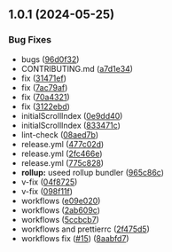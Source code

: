 ## 1.0.1 (2024-05-25)


### Bug Fixes

* bugs ([96d0f32](https://github.com/asdotdev/react-list/commit/96d0f322cb075122202dd7227809e42336afa66f))
* CONTRIBUTING.md ([a7d1e34](https://github.com/asdotdev/react-list/commit/a7d1e347f5833a7d5800748703d813699d2ef16b))
* fix ([31471ef](https://github.com/asdotdev/react-list/commit/31471efd0bfa7f6b5ad56239b08ed840dacc8055))
* fix ([7ac79af](https://github.com/asdotdev/react-list/commit/7ac79af15d245df7fb0bd63de502135015bb5f28))
* fix ([70a4321](https://github.com/asdotdev/react-list/commit/70a43215cca7a2742cada40ea3915b79f0e1bf0c))
* fix ([3122ebd](https://github.com/asdotdev/react-list/commit/3122ebd821de1e71553a34f0baad436c66798782))
* initialScrollIndex ([0e9dd40](https://github.com/asdotdev/react-list/commit/0e9dd4044cd5120b18c26104918e775f0f7ae7c6))
* initialScrollIndex ([833471c](https://github.com/asdotdev/react-list/commit/833471c36b8463c495225fab4641f0131ba40287))
* lint-check ([08aed7b](https://github.com/asdotdev/react-list/commit/08aed7b47052d69d13b29670f16cfb9f2945a6b1))
* release.yml ([477c02d](https://github.com/asdotdev/react-list/commit/477c02df230e64b1f41399f9e74377f6d69a816f))
* release.yml ([2fc466e](https://github.com/asdotdev/react-list/commit/2fc466ecbc33726fbeecc3cff07126ff61f59f61))
* release.yml ([775c828](https://github.com/asdotdev/react-list/commit/775c82858bc57dd8e515cd8e7f1c11c2f67baf7b))
* **rollup:** useed rollup bundler ([965c86c](https://github.com/asdotdev/react-list/commit/965c86c0c59fae28a601fee051fad9ff4ce487d6))
* v-fix ([04f8725](https://github.com/asdotdev/react-list/commit/04f872564ed6daec7d026ce5029687dbe63fff4a))
* v-fix ([098f11f](https://github.com/asdotdev/react-list/commit/098f11fcc02962c7a9a0f3e8121478847daffa20))
* workflows ([e09e020](https://github.com/asdotdev/react-list/commit/e09e0205fd6c4d9a646691f01bda6270db707b58))
* workflows ([2ab609c](https://github.com/asdotdev/react-list/commit/2ab609c803a48514787553c960323c59c1425b7d))
* workflows ([5ccbcb7](https://github.com/asdotdev/react-list/commit/5ccbcb73bc46e05985e029d6f3487aef6a08f47a))
* workflows and prettierrc ([2f475d5](https://github.com/asdotdev/react-list/commit/2f475d55a9832f0f81ae51224a6871d631786031))
* workflows fix ([#15](https://github.com/asdotdev/react-list/issues/15)) ([8aabfd7](https://github.com/asdotdev/react-list/commit/8aabfd7de0693c515f96ed3a428d7fd437451b17))



